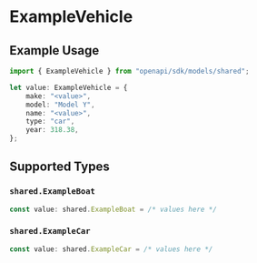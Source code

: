 # ExampleVehicle

## Example Usage

```typescript
import { ExampleVehicle } from "openapi/sdk/models/shared";

let value: ExampleVehicle = {
    make: "<value>",
    model: "Model Y",
    name: "<value>",
    type: "car",
    year: 318.38,
};
```

## Supported Types

### `shared.ExampleBoat`

```typescript
const value: shared.ExampleBoat = /* values here */
```

### `shared.ExampleCar`

```typescript
const value: shared.ExampleCar = /* values here */
```

